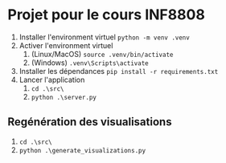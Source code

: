 # Projet pour le cours INF8808

1. Installer l'environment virtuel `python -m venv .venv`
2. Activer l'environment virtuel
   1. (Linux/MacOS) `source .venv/bin/activate`
   2. (Windows) `.venv\Scripts\activate`
3. Installer les dépendances `pip install -r requirements.txt`
4. Lancer l'application
   1. `cd .\src\`
   2. `python .\server.py`

## Regénération des visualisations

1. `cd .\src\`
2. `python .\generate_visualizations.py`
